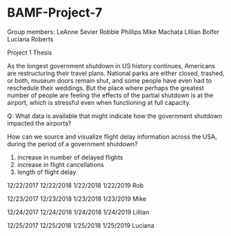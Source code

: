 # BAMF-Project-7

Group members:
LeAnne Sevier
Robbie Phillips
Mike Machata
Lillian Bolfer
Luciana Roberts

Project 1 Thesis

As the longest government shutdown in US history continues, Americans are restructuring their travel plans. National parks are either closed, trashed, or both, museum doors remain shut, and some people have even had to reschedule their weddings.  But the place where perhaps the greatest number of people are feeling the effects of the partial shutdown is at the airport, which is stressful even when functioning at full capacity.

Q: What data is available that might indicate how the government shutdown impacted the airports?

How can we source and visualize flight delay information across the USA, during the period of a government shutdown?
1) increase in number of delayed flights 
2) increase in flight cancellations 
3) length of flight delay 



12/22/2017	12/22/2018	1/22/2018	1/22/2019	Rob

12/23/2017	12/23/2018	1/23/2018	1/23/2019	Mike

12/24/2017	12/24/2018	1/24/2018	1/24/2019	Lillian

12/25/2017	12/25/2018	1/25/2018	1/25/2019	Luciana

